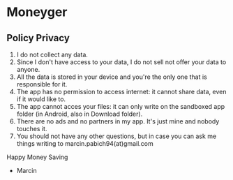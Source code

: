 # Moneyger 

## Policy Privacy
 1. I do not collect any data. 
 2. Since I don't have access to your data, I do not sell not offer your data to anyone.
 3. All the data is stored in your device and you're the only one that is responsible for it.
 4. The app has no permission to access internet: it cannot share data, even if it would like to.
 5. The app cannot acces your files: it can only write on the sandboxed app folder (in Android, also in Download folder).
 6. There are no ads and no partners in my app. It's just mine and nobody touches it.
 7. You should not have any other questions, but in case you can ask me things writing to marcin.pabich94(at)gmail.com

Happy Money Saving
 - Marcin

